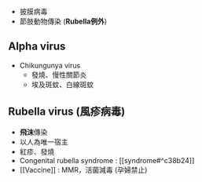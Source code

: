 - 披膜病毒
- 節肢動物傳染 (**Rubella例外**)
## Alpha virus
- Chikungunya virus
	- 發燒、慢性關節炎
	- 埃及斑蚊、白線斑蚊
## Rubella virus (風疹病毒)
- **飛沫**傳染
- 以人為唯一宿主
- 紅疹、發燒
- Congenital rubella syndrome : [[syndrome#^c38b24]]
- [[Vaccine]] : MMR，活菌減毒 (孕婦禁止)